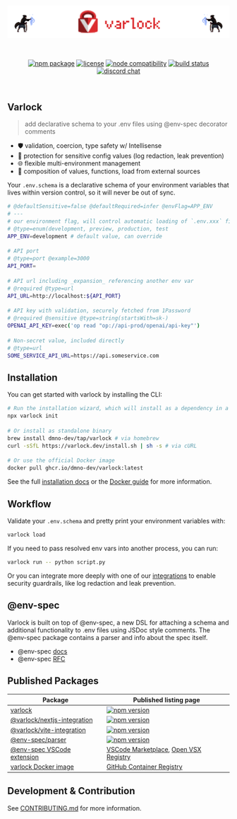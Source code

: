 <p align="center">
  <a href="https://varlock.dev" target="_blank" rel="noopener noreferrer">
    <img src="/packages/varlock-website/public/github-readme-banner.png" alt="Varlock banner">
  </a>
</p>
<br/>
<p align="center">
  <a href="https://npmjs.com/package/varlock"><img src="https://img.shields.io/npm/v/varlock.svg" alt="npm package"></a>
  <a href="/LICENSE.md"><img src="https://img.shields.io/npm/l/varlock.svg" alt="license"></a>
  <a href="https://nodejs.org/en/about/previous-releases"><img src="https://img.shields.io/node/v/varlock.svg" alt="node compatibility"></a>
  <a href="https://github.com/dmno-dev/varlock/actions/workflows/test.yaml"><img src="https://img.shields.io/github/actions/workflow/status/dmno-dev/varlock/test.yaml?style=flat&logo=github&label=CI" alt="build status"></a>
  <a href="https://chat.dmno.dev"><img src="https://img.shields.io/badge/chat-discord-5865F2?style=flat&logo=discord" alt="discord chat"></a>
</p>
<br/>

## Varlock
> add declarative schema to your .env files using @env-spec decorator comments

- 🛡️ validation, coercion, type safety w/ Intellisense
- 🔏 protection for sensitive config values (log redaction, leak prevention)
- 🌐 flexible multi-environment management
- 💫 composition of values, functions, load from external sources

Your `.env.schema` is a declarative schema of your environment variables that lives within version control, so it will never be out of sync.

```bash
# @defaultSensitive=false @defaultRequired=infer @envFlag=APP_ENV
# ---
# our environment flag, will control automatic loading of `.env.xxx` files
# @type=enum(development, preview, production, test
APP_ENV=development # default value, can override

# API port
# @type=port @example=3000
API_PORT= 

# API url including _expansion_ referencing another env var
# @required @type=url
API_URL=http://localhost:${API_PORT} 

# API key with validation, securely fetched from 1Password
# @required @sensitive @type=string(startsWith=sk-)
OPENAI_API_KEY=exec('op read "op://api-prod/openai/api-key"')

# Non-secret value, included directly
# @type=url
SOME_SERVICE_API_URL=https://api.someservice.com
```

## Installation

You can get started with varlock by installing the CLI: 

```bash
# Run the installation wizard, which will install as a dependency in a JavaScript project
npx varlock init

# Or install as standalone binary
brew install dmno-dev/tap/varlock # via homebrew
curl -sSfL https://varlock.dev/install.sh | sh -s # via cURL

# Or use the official Docker image
docker pull ghcr.io/dmno-dev/varlock:latest
```
See the full [installation docs](https://varlock.dev/getting-started/installation/) or the [Docker guide](https://varlock.dev/guides/docker/) for more information.


## Workflow

Validate your `.env.schema` and pretty print your environment variables with: 

```bash
varlock load
```

If you need to pass resolved env vars into another process, you can run: 

```bash
varlock run -- python script.py
```

Or you can integrate more deeply with one of our [integrations](https://varlock.dev/integrations/javascript/) to enable security guardrails, like log redaction and leak prevention.

## @env-spec

Varlock is built on top of @env-spec, a new DSL for attaching a schema and additional functionality to .env files using JSDoc style comments. The @env-spec package contains a parser and info about the spec itself.

- @env-spec [docs](https://varlock.dev/env-spec/overview/) 
- @env-spec [RFC](https://github.com/dmno-dev/varlock/discussions/17)


## Published Packages
| Package | Published listing page |
| --- | --- |
| [varlock](packages/varlock) | [![npm version](https://img.shields.io/npm/v/varlock.svg)](https://npmjs.com/package/varlock) |
| [@varlock/nextjs-integration](packages/integrations/nextjs) | [![npm version](https://img.shields.io/npm/v/@varlock/nextjs-integration.svg)](https://npmjs.com/package/@varlock/nextjs-integration) |
| [@varlock/vite-integration](packages/integrations/vite) | [![npm version](https://img.shields.io/npm/v/@varlock/vite-integration.svg)](https://npmjs.com/package/@varlock/vite-integration) |
| [@env-spec/parser](packages/env-spec-parser) | [![npm version](https://img.shields.io/npm/v/@env-spec/parser.svg)](https://npmjs.com/package/@env-spec/parser) |
| [@env-spec VSCode extension](packages/vscode-plugin) | [VSCode Marketplace](https://marketplace.visualstudio.com/items?itemName=varlock.env-spec-language), [Open VSX Registry](https://open-vsx.org/extension/varlock/env-spec-language) |
| [varlock Docker image](Dockerfile) | [GitHub Container Registry](https://github.com/orgs/dmno-dev/packages/container/package/varlock) |

## Development & Contribution

See [CONTRIBUTING.md](CONTRIBUTING.md) for more information.
